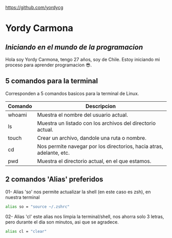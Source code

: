 https://github.com/yordycg

# Yordy Carmona

## _Iniciando en el mundo de la programacion_

Hola soy Yordy Carmona, tengo 27 años, soy de Chile.
Estoy iniciando mi proceso para aprender programacion 😎.

## 5 comandos para la terminal

Corresponden a 5 comandos basicos para la terminal de Linux.

| Comando | Descripcion                                                          |
| ------- | -------------------------------------------------------------------- |
| whoami  | Muestra el nombre del usuario actual.                                |
| ls      | Muestra un listado con los archivos del directorio actual.           |
| touch   | Crear un archivo, dandole una ruta o nombre.                         |
| cd      | Nos permite navegar por los directorios, hacia atras, adelante, etc. |
| pwd     | Muestra el directorio actual, en el que estamos.                     |

## 2 comandos 'Alias' preferidos

01- Alias 'so'
nos permite actualizar la shell (en este caso es zsh), en nuestra terminal

```sh
alias so = "source ~/.zshrc"
```

02- Alias 'cl'
este alias nos limpia la terminal/shell, nos ahorra solo 3 letras, pero durante
el dia son minutos, asi que se agradece.

```sh
alias cl = "clear"
```
